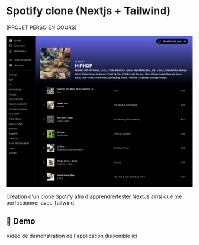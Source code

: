# Spotify clone (Nextjs + Tailwind)

(PROJET PERSO EN COURS)

![Screenshot](screenshot.png)

Création d'un clone Spotify afin d'apprendre/tester NextJs ainsi que me perfectionner avec Tailwind.

## 💫 Demo

Vidéo de démonstration de l'application disponible [ici](https://drive.google.com/file/d/1Q_673CSKpcwyVVyYYu4MuL003FXm2sGJ)
